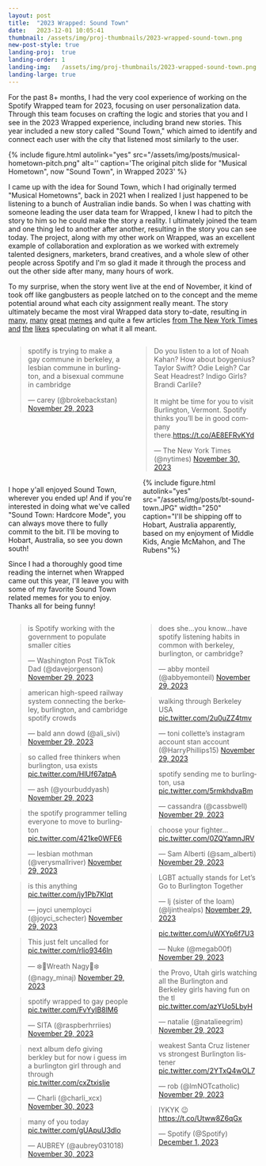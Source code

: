 ```yaml
---
layout: post
title:  "2023 Wrapped: Sound Town"
date:   2023-12-01 10:05:41
thumbnail: /assets/img/proj-thumbnails/2023-wrapped-sound-town.png
new-post-style: true
landing-proj:  true
landing-order: 1
landing-img:   /assets/img/proj-thumbnails/2023-wrapped-sound-town.png
landing-large: true
---
```


For the past 8+ months, I had the very cool experience of working on the Spotify Wrapped team for 2023, focusing on user personalization data. Through this team focuses on crafting the logic and stories that you and I see in the 2023 Wrapped experience, including brand new stories. This year included a new story called "Sound Town," which aimed to identify and connect each user with the city that listened most similarly to the user.

{% include figure.html autolink="yes" src="/assets/img/posts/musical-hometown-pitch.png" alt='' caption='The original pitch slide for "Musical Hometown", now "Sound Town", in Wrapped 2023' %}

I came up with the idea for Sound Town, which I had originally termed "Musical Hometowns", back in 2021 when I realized I just happened to be listening to a bunch of Australian indie bands. So when I was chatting with someone leading the user data team for Wrapped, I knew I had to pitch the story to him so he could make the story a reality. I ultimately joined the team and one thing led to another after another, resulting in the story you can see today. The project, along with my other work on Wrapped, was an excellent example of collaboration and exploration as we worked with extremely talented designers, marketers, brand creatives, and a whole slew of other people across Spotify and I'm so glad it made it through the process and out the other side after many, many hours of work.

To my surprise, when the story went live at the end of November, it kind of took off like gangbusters as people latched on to the concept and the meme potential around what each city assignment really meant. The story ultimately became the most viral Wrapped data story to-date, resulting in [many](https://twitter.com/brokebackstan/status/1729880433326973270), [many](https://twitter.com/davejorgenson/status/1729920917017375221) [great](https://twitter.com/trinawatters/status/1730009449656459381) [memes](https://twitter.com/nicolewboyce/status/1729941442900947454) and quite a few articles [from The New York Times](https://www.nytimes.com/2023/11/30/arts/music/spotify-wrapped-burlington-vermont.html) [and](https://www.washingtonpost.com/style/2023/11/29/spotify-wrapped-2023-burlington-berkeley/) [the](https://www.forbes.com/sites/conormurray/2023/11/29/spotify-wrapped-sound-towns-social-media-has-theories-about-why-you-got-assigned-berkeley-or-burlington/) [likes](https://www.bloomberg.com/news/articles/2023-11-30/what-your-spotify-wrapped-sound-town-says-about-you) speculating on what it all meant.

<div class="columns two">
    <div class="column">
        <blockquote class="twitter-tweet"><p lang="en" dir="ltr">spotify is trying to make a gay commune in berkeley, a lesbian commune in burlington, and a bisexual commune in cambridge</p>&mdash; carey (@brokebackstan) <a href="https://twitter.com/brokebackstan/status/1729880433326973270?ref_src=twsrc%5Etfw">November 29, 2023</a></blockquote> <script async src="https://platform.twitter.com/widgets.js" charset="utf-8"></script>
    </div>
    <div class="column">
        <blockquote class="twitter-tweet"><p lang="en" dir="ltr">Do you listen to a lot of Noah Kahan? How about boygenius? Taylor Swift? Odie Leigh? Car Seat Headrest? Indigo Girls? Brandi Carlile?<br><br>It might be time for you to visit Burlington, Vermont. Spotify thinks you’ll be in good company there.<a href="https://t.co/AE8EFRvKYd">https://t.co/AE8EFRvKYd</a></p>&mdash; The New York Times (@nytimes) <a href="https://twitter.com/nytimes/status/1730191218930323500?ref_src=twsrc%5Etfw">November 30, 2023</a></blockquote> <script async src="https://platform.twitter.com/widgets.js" charset="utf-8"></script>
    </div>
</div>



<div class="columns two">
    <div class="column">
        <p>I hope y'all enjoyed Sound Town, wherever you ended up! And if you're interested in doing what we've called "Sound Town: Hardcore Mode", you can always move there to fully commit to the bit. I'll be moving to Hobart, Australia, so see you down south!</p>
        <p>Since I had a thoroughly good time reading the internet when Wrapped came out this year, I'll leave you with some of my favorite Sound Town related memes for you to enjoy. Thanks all for being funny!</p>
    </div>
    <div class="column">
        {% include figure.html autolink="yes" src="/assets/img/posts/bt-sound-town.JPG" width="250" caption="I'll be shipping off to Hobart, Australia apparently, based on my enjoyment of Middle Kids, Angie McMahon, and The Rubens"%}
    </div>
</div>

<div class="columns two">
    <div class="column">
        <blockquote class="twitter-tweet"><p lang="en" dir="ltr">is Spotify working with the government to populate smaller cities</p>&mdash; Washington Post TikTok Dad (@davejorgenson) <a href="https://twitter.com/davejorgenson/status/1729920917017375221?ref_src=twsrc%5Etfw">November 29, 2023</a></blockquote> <script async src="https://platform.twitter.com/widgets.js" charset="utf-8"></script>
        <blockquote class="twitter-tweet"><p lang="en" dir="ltr">american high-speed railway system connecting the berkeley, burlington, and cambridge spotify crowds</p>&mdash; bald ann dowd (@ali_sivi) <a href="https://twitter.com/ali_sivi/status/1729888766935097804?ref_src=twsrc%5Etfw">November 29, 2023</a></blockquote> <script async src="https://platform.twitter.com/widgets.js" charset="utf-8"></script>
        <blockquote class="twitter-tweet"><p lang="en" dir="ltr">so called free thinkers when burlington, usa exists <a href="https://t.co/HlUf67atpA">pic.twitter.com/HlUf67atpA</a></p>&mdash; ash (@yourbuddyash) <a href="https://twitter.com/yourbuddyash/status/1729889198788776074?ref_src=twsrc%5Etfw">November 29, 2023</a></blockquote> <script async src="https://platform.twitter.com/widgets.js" charset="utf-8"></script>
        <blockquote class="twitter-tweet"><p lang="en" dir="ltr">the spotify programmer telling everyone to move to burlington <a href="https://t.co/421ke0WFE6">pic.twitter.com/421ke0WFE6</a></p>&mdash; lesbian mothman (@verysmallriver) <a href="https://twitter.com/verysmallriver/status/1729955620617662722?ref_src=twsrc%5Etfw">November 29, 2023</a></blockquote> <script async src="https://platform.twitter.com/widgets.js" charset="utf-8"></script>
        <blockquote class="twitter-tweet"><p lang="en" dir="ltr">is this anything <a href="https://t.co/jy1Pb7KIqt">pic.twitter.com/jy1Pb7KIqt</a></p>&mdash; joyci unemployci (@joyci_schecter) <a href="https://twitter.com/joyci_schecter/status/1729994562330829067?ref_src=twsrc%5Etfw">November 29, 2023</a></blockquote> <script async src="https://platform.twitter.com/widgets.js" charset="utf-8"></script>
        <blockquote class="twitter-tweet"><p lang="en" dir="ltr">This just felt uncalled for <a href="https://t.co/rlio9346ln">pic.twitter.com/rlio9346ln</a></p>&mdash; ❄️🎄Wreath Nagy🎄❄️ (@nagy_minaj) <a href="https://twitter.com/nagy_minaj/status/1729870017259536387?ref_src=twsrc%5Etfw">November 29, 2023</a></blockquote> <script async src="https://platform.twitter.com/widgets.js" charset="utf-8"></script>
        <blockquote class="twitter-tweet"><p lang="en" dir="ltr">spotify wrapped to gay people <a href="https://t.co/FvYyIB8lM6">pic.twitter.com/FvYyIB8lM6</a></p>&mdash; SITA (@raspberhrriies) <a href="https://twitter.com/raspberhrriies/status/1729894731868782702?ref_src=twsrc%5Etfw">November 29, 2023</a></blockquote> <script async src="https://platform.twitter.com/widgets.js" charset="utf-8"></script>
        <blockquote class="twitter-tweet"><p lang="en" dir="ltr">next album defo giving berkley but for now i guess im a burlington girl through and through <a href="https://t.co/cxZtxisIje">pic.twitter.com/cxZtxisIje</a></p>&mdash; Charli (@charli_xcx) <a href="https://twitter.com/charli_xcx/status/1730036139430420833?ref_src=twsrc%5Etfw">November 30, 2023</a></blockquote> <script async src="https://platform.twitter.com/widgets.js" charset="utf-8"></script>
        <blockquote class="twitter-tweet"><p lang="en" dir="ltr">many of you today <a href="https://t.co/gUApuU3dlo">pic.twitter.com/gUApuU3dlo</a></p>&mdash; AUBREY (@aubrey031018) <a href="https://twitter.com/aubrey031018/status/1730076142579630206?ref_src=twsrc%5Etfw">November 30, 2023</a></blockquote> <script async src="https://platform.twitter.com/widgets.js" charset="utf-8"></script>
    </div>
    <div class="column">
        <blockquote class="twitter-tweet"><p lang="en" dir="ltr">does she…you know…have spotify listening habits in common with berkeley, burlington, or cambridge?</p>&mdash; abby monteil (@abbyemonteil) <a href="https://twitter.com/abbyemonteil/status/1729886593639694344?ref_src=twsrc%5Etfw">November 29, 2023</a></blockquote> <script async src="https://platform.twitter.com/widgets.js" charset="utf-8"></script>
        <blockquote class="twitter-tweet"><p lang="en" dir="ltr">walking through Berkeley USA <a href="https://t.co/2u0uZZ4tmv">pic.twitter.com/2u0uZZ4tmv</a></p>&mdash; toni collette’s instagram account stan account (@HarryPhillips15) <a href="https://twitter.com/HarryPhillips15/status/1729863718232568180?ref_src=twsrc%5Etfw">November 29, 2023</a></blockquote> <script async src="https://platform.twitter.com/widgets.js" charset="utf-8"></script>
        <blockquote class="twitter-tweet"><p lang="en" dir="ltr">spotify sending me to burlington, usa <a href="https://t.co/5rmkhdvaBm">pic.twitter.com/5rmkhdvaBm</a></p>&mdash; cassandra (@cassbwell) <a href="https://twitter.com/cassbwell/status/1729903277465334013?ref_src=twsrc%5Etfw">November 29, 2023</a></blockquote> <script async src="https://platform.twitter.com/widgets.js" charset="utf-8"></script>
        <blockquote class="twitter-tweet"><p lang="en" dir="ltr">choose your fighter… <a href="https://t.co/0ZQYamnJRV">pic.twitter.com/0ZQYamnJRV</a></p>&mdash; Sam Alberti (@sam_alberti) <a href="https://twitter.com/sam_alberti/status/1729927105410945204?ref_src=twsrc%5Etfw">November 29, 2023</a></blockquote> <script async src="https://platform.twitter.com/widgets.js" charset="utf-8"></script>
        <blockquote class="twitter-tweet"><p lang="en" dir="ltr">LGBT actually stands for Let’s Go to Burlington Together</p>&mdash; lj (sister of the loam) (@ljinthealps) <a href="https://twitter.com/ljinthealps/status/1729963679477551388?ref_src=twsrc%5Etfw">November 29, 2023</a></blockquote> <script async src="https://platform.twitter.com/widgets.js" charset="utf-8"></script>
        <blockquote class="twitter-tweet"><p lang="zxx" dir="ltr"><a href="https://t.co/uWXYp6f7U3">pic.twitter.com/uWXYp6f7U3</a></p>&mdash; Nuke (@megab00f) <a href="https://twitter.com/megab00f/status/1729894673664413874?ref_src=twsrc%5Etfw">November 29, 2023</a></blockquote> <script async src="https://platform.twitter.com/widgets.js" charset="utf-8"></script>
        <blockquote class="twitter-tweet"><p lang="en" dir="ltr">the Provo, Utah girls watching all the Burlington and Berkeley girls having fun on the tl <a href="https://t.co/azYUo5LbyH">pic.twitter.com/azYUo5LbyH</a></p>&mdash; natalie (@natalieegrim) <a href="https://twitter.com/natalieegrim/status/1729921058487021890?ref_src=twsrc%5Etfw">November 29, 2023</a></blockquote> <script async src="https://platform.twitter.com/widgets.js" charset="utf-8"></script>
        <blockquote class="twitter-tweet"><p lang="en" dir="ltr">weakest Santa Cruz listener vs strongest Burlington listener <a href="https://t.co/2YTxQ4wOL7">pic.twitter.com/2YTxQ4wOL7</a></p>&mdash; rob (@lmNOTcatholic) <a href="https://twitter.com/lmNOTcatholic/status/1729915878123188384?ref_src=twsrc%5Etfw">November 29, 2023</a></blockquote> <script async src="https://platform.twitter.com/widgets.js" charset="utf-8"></script>
        <blockquote class="twitter-tweet"><p lang="fi" dir="ltr">IYKYK 😉 <a href="https://t.co/Utww8Z6qGx">https://t.co/Utww8Z6qGx</a></p>&mdash; Spotify (@Spotify) <a href="https://twitter.com/Spotify/status/1730611582152180194?ref_src=twsrc%5Etfw">December 1, 2023</a></blockquote> <script async src="https://platform.twitter.com/widgets.js" charset="utf-8"></script>
    </div>
</div>

